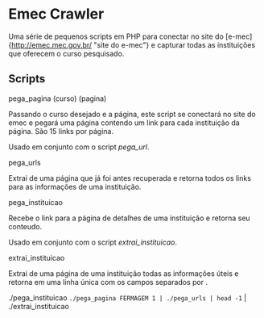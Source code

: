 # Emec Crawler #

Uma série de pequenos scripts em PHP para conectar no site do 
[e-mec]{http://emec.mec.gov.br/ "site do e-mec"} e capturar
todas as instituições que oferecem o curso pesquisado.

## Scripts ##

pega_pagina (curso) (pagina)

Passando o curso desejado e a página, este script se conectará no site do
emec e pegará uma página contendo um link para cada instituição da página.
São 15 links por página.

Usado em conjunto com o script *pega_url*.


pega_urls

Extrai de uma página que já foi antes recuperada e retorna todos os links
para as informações de uma instituição.


pega_instituicao

Recebe o link para a página de detalhes de uma instituição e retorna seu conteudo.

Usado em conjunto com o script *extrai_instituicao*.


extrai_instituicao

Extrai de uma página de uma instituição todas as informações úteis e retorna em
uma linha única com os campos separados por <TAB>.



  ./pega_instituicao `./pega_pagina FERMAGEM 1 | ./pega_urls | head -1` | ./extrai_instituicao
